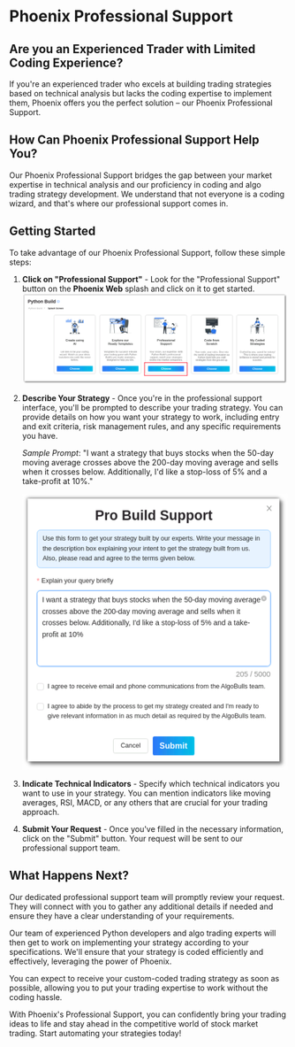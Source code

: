 # Phoenix Professional Support

## Are you an Experienced Trader with Limited Coding Experience?

If you're an experienced trader who excels at building trading strategies based on technical analysis but lacks the coding expertise to implement them, Phoenix offers you the perfect solution – our Phoenix Professional Support.

## How Can Phoenix Professional Support Help You?

Our Phoenix Professional Support bridges the gap between your market expertise in technical analysis and our proficiency in coding and algo trading strategy development. We understand that not everyone is a coding wizard, and that's where our professional support comes in.

## Getting Started

To take advantage of our Phoenix Professional Support, follow these simple steps:

1. **Click on "Professional Support"** - Look for the "Professional Support" button on the **Phoenix Web** splash and click on it to get started.
   ![Professional Support Button](imgs_v2/python_build_professional_support_button.png)

2. **Describe Your Strategy** - Once you're in the professional support interface, you'll be prompted to describe your trading strategy. You can provide details on how you want your strategy to work, including entry and exit criteria, risk management rules, and any specific requirements you have.

     *Sample Prompt*: "I want a strategy that buys stocks when the 50-day moving average crosses above the 200-day moving average and sells when it crosses below. Additionally, I'd like a stop-loss of 5% and a take-profit at 10%."

     ![Strategy Prompt](imgs_v2/python_build_professional_support.png)

3. **Indicate Technical Indicators** - Specify which technical indicators you want to use in your strategy. You can mention indicators like moving averages, RSI, MACD, or any others that are crucial for your trading approach.

4. **Submit Your Request** - Once you've filled in the necessary information, click on the "Submit" button. Your request will be sent to our professional support team.

## What Happens Next?

Our dedicated professional support team will promptly review your request. They will connect with you to gather any additional details if needed and ensure they have a clear understanding of your requirements.

Our team of experienced Python developers and algo trading experts will then get to work on implementing your strategy according to your specifications. We'll ensure that your strategy is coded efficiently and effectively, leveraging the power of Phoenix.

You can expect to receive your custom-coded trading strategy as soon as possible, allowing you to put your trading expertise to work without the coding hassle.

With Phoenix's Professional Support, you can confidently bring your trading ideas to life and stay ahead in the competitive world of stock market trading. Start automating your strategies today!

